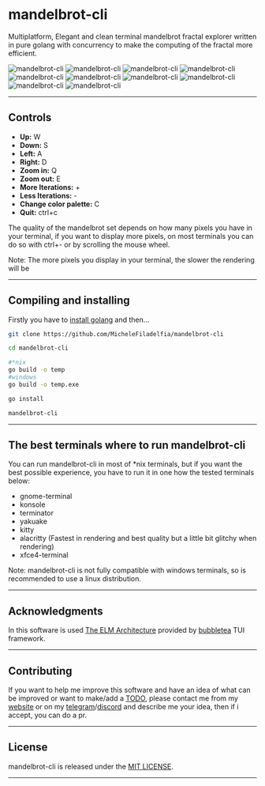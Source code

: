 # mandelbrot-cli

Multiplatform, Elegant and clean terminal mandelbrot fractal explorer written in pure golang with concurrency to make the computing of the fractal more efficient.

![mandelbrot-cli](https://user-images.githubusercontent.com/86882607/181925302-a46801f0-bef7-44c9-ac13-95481472127b.png)
![mandelbrot-cli](https://user-images.githubusercontent.com/86882607/181925339-26222e9d-737f-404f-a200-c055b1674d72.png)
![mandelbrot-cli](https://user-images.githubusercontent.com/86882607/181925342-0fa345ff-29d5-46fe-bfa6-f4bdf10b578f.png)
![mandelbrot-cli](https://user-images.githubusercontent.com/86882607/181925350-7f31e072-861e-4552-bf4e-b42de4dc8082.png)
![mandelbrot-cli](https://user-images.githubusercontent.com/86882607/181925358-047d9ecf-7db2-44d5-97dd-277c3ca802f0.png)
![mandelbrot-cli](https://user-images.githubusercontent.com/86882607/181925376-ab1aa80b-6594-4e69-a64e-5f757dea2a5d.png)
![mandelbrot-cli](https://user-images.githubusercontent.com/86882607/181925437-d523ac86-a52c-4b68-a5a2-1f124f10daa4.png)
![mandelbrot-cli](https://user-images.githubusercontent.com/86882607/181925452-11120aaf-cdcb-4ee6-a1af-18b1dea4e9ba.png)
![mandelbrot-cli](https://user-images.githubusercontent.com/86882607/181925489-056a74bb-d036-4770-9798-8148b86f3d05.png)
![mandelbrot-cli](https://user-images.githubusercontent.com/86882607/181925538-d5cda89e-4906-449a-a895-f30aa1fa9f4a.png)

***

## Controls

- **Up:** W
- **Down:** S
- **Left:** A
- **Right:** D
- **Zoom in:** Q
- **Zoom out:** E
- **More Iterations:** +
- **Less Iterations:** -
- **Change color palette:** C
- **Quit:** ctrl+c

The quality of the mandelbrot set depends on how many pixels you have in your terminal, if you want to display more pixels, on most terminals you can do so with ctrl+- or by scrolling the mouse wheel.

Note: The more pixels you display in your terminal, the slower the rendering will be

***

## Compiling and installing

Firstly you have to [install golang](https://go.dev/doc/install) and then...

```bash
git clone https://github.com/MicheleFiladelfia/mandelbrot-cli

cd mandelbrot-cli

#*nix
go build -o temp
#windows
go build -o temp.exe

go install

mandelbrot-cli
```

***

## The best terminals where to run mandelbrot-cli

You can run mandelbrot-cli in most of *nix terminals, but if you want the best possible experience, you have to run it in one how the tested terminals below:

- gnome-terminal
- konsole
- terminator
- yakuake
- kitty
- alacritty (Fastest in rendering and best quality but a little bit glitchy when rendering)
- xfce4-terminal

Note: mandelbrot-cli is not fully compatible with windows terminals, so is recommended to use a linux distribution.

***

## Acknowledgments

In this software is used [The ELM Architecture](https://guide.elm-lang.org/architecture/) provided by [bubbletea](https://github.com/charmbracelet/bubbletea) TUI framework.

***

## Contributing

If you want to help me improve this software and have an idea of what can be improved or want to make/add a [TODO](TODO.md), please contact me from my [website](https://michelefiladelfia.github.io/) or on my [telegram](https://t.me/Mic04_7)/[discord](https://discord.com/users/450266882394554378) and describe me your idea, then if i accept, you can do a pr.

***

## License

mandelbrot-cli is released under the [MIT LICENSE](LICENSE).

***
